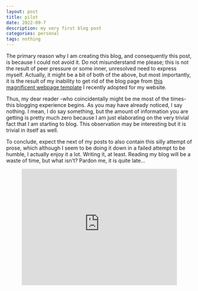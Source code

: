 ```yaml
---
layout: post
title: pilot
date: 2022-09-7 
description: my very first blog post
categories: personal
tags: nothing
---
```



The primary reason why I am creating this blog, and consequently this post, is because I could not avoid it.
Do not misunderstand me please; this is not the result of peer pressure or some inner, unresolved need to express myself.
Actually, it might be a bit of both of the above, but most importantly, it is the result of my inability to get rid of the blog page from [this magnificent webpage template](https://github.com/alshedivat/al-folio) I recently adopted for my website. 

Thus, my dear reader -who coincidentally might be me most of the times- this blogging experience begins.
As you may have already noticed, I say nothing.
I mean, I do say something, but the amount of information you are getting is pretty much zero because I am just elaborating on the very trivial fact that I am starting to blog.
This observation may be interesting but it is trivial in itself as well.

To conclude, expect the next of my posts to also contain this silly attempt of prose, which although I seem to be doing it down in a failed attempt to be humble, I actually enjoy it a lot. 
Writing it, at least.
Reading my blog will be a waste of time, but what isn't? 
Pardon me, it is quite late...

<center>
<iframe width="420" height="315"
src="https://www.youtube.com/embed/8S0FDjFBj8o" frameborder="0" allowfullscreen>
</iframe>
</center>